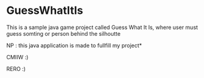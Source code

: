 # GuessWhatItIs #

This is a sample java game project called Guess What It Is, where user must guess somting or person behind the silhoutte

NP : this java application is made to fullfill my project*

CMIIW :)

RERO :)
